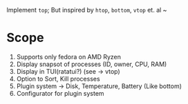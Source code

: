 Implement `top`;
But inspired by `htop`, `bottom`, `vtop` et. al ~

# Scope

1. Supports only fedora on AMD Ryzen
2. Display snapsot of processes (ID, owner, CPU, RAM)
3. Display in TUI(ratatui?) (see -> vtop)
4. Option to Sort, Kill processes
5. Plugin system -> Disk, Temperature, Battery (Like bottom)
6. Configurator for plugin system


